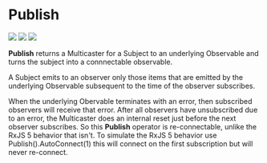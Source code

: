 # Publish

[![](../../../assets/godev.svg?raw=true)](https://pkg.go.dev/github.com/reactivego/rx/test/Publish?tab=doc)
[![](../../../assets/godoc.svg?raw=true)](https://godoc.org/github.com/reactivego/rx/test/Publish)
[![](../../../assets/rx.svg?raw=true)](http://reactivex.io/documentation/operators/publish.html)

**Publish** returns a Multicaster for a Subject to an underlying Observable
and turns the subject into a connnectable observable.

A Subject emits to an observer only those items that are emitted by the
underlying Observable subsequent to the time of the observer subscribes.

When the underlying Obervable terminates with an error, then subscribed
observers will receive that error. After all observers have unsubscribed due
to an error, the Multicaster does an internal reset just before the next
observer subscribes. So this **Publish** operator is re-connectable, unlike
the RxJS 5 behavior that isn't. To simulate the RxJS 5 behavior use
Publish().AutoConnect(1) this will connect on the first subscription but will
never re-connect.
